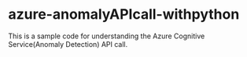 # azure-anomalyAPIcall-withpython
This is a sample code for understanding the Azure Cognitive Service(Anomaly Detection) API call.
